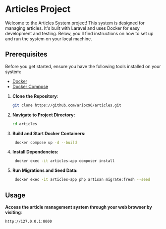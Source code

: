 # Articles Project

Welcome to the Articles System project! This system is designed for managing articles. It's built with Laravel and uses Docker for easy development and testing. Below, you'll find instructions on how to set up and run the system on your local machine.

## Prerequisites

Before you get started, ensure you have the following tools installed on your system:

- [Docker](https://docs.docker.com/get-docker/)
- [Docker Compose](https://docs.docker.com/compose/install/)

1. **Clone the Repository**:
   ```bash
   git clone https://github.com/ariox96/articles.git

2. **Navigate to Project Directory:**
   ```bash
   cd articles

3. **Build and Start Docker Containers:**
   ```bash
    docker compose up -d --build

4. **Install Dependencies:**
   ```bash
    docker exec -it articles-app composer install


5. **Run Migrations and Seed Data:**
   ```bash
    docker exec -it articles-app php artisan migrate:fresh --seed

## Usage

 **Access the article management system through your web browser by visiting**:
   ```bash
   http://127.0.0.1:8000


